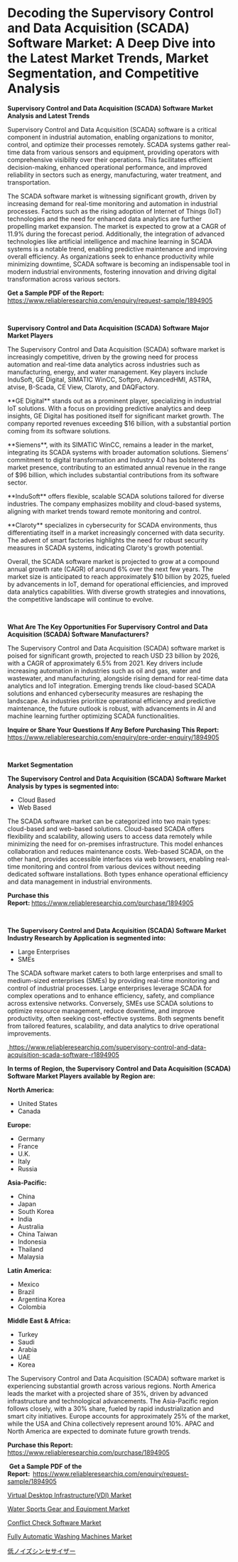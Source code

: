 <p><h1>Decoding the Supervisory Control and Data Acquisition (SCADA) Software Market: A Deep Dive into the Latest Market Trends, Market Segmentation, and Competitive Analysis</h1></p><p><strong>Supervisory Control and Data Acquisition (SCADA) Software Market Analysis and Latest Trends</strong></p>
<p><p>Supervisory Control and Data Acquisition (SCADA) software is a critical component in industrial automation, enabling organizations to monitor, control, and optimize their processes remotely. SCADA systems gather real-time data from various sensors and equipment, providing operators with comprehensive visibility over their operations. This facilitates efficient decision-making, enhanced operational performance, and improved reliability in sectors such as energy, manufacturing, water treatment, and transportation.</p><p>The SCADA software market is witnessing significant growth, driven by increasing demand for real-time monitoring and automation in industrial processes. Factors such as the rising adoption of Internet of Things (IoT) technologies and the need for enhanced data analytics are further propelling market expansion. The market is expected to grow at a CAGR of 11.9% during the forecast period. Additionally, the integration of advanced technologies like artificial intelligence and machine learning in SCADA systems is a notable trend, enabling predictive maintenance and improving overall efficiency. As organizations seek to enhance productivity while minimizing downtime, SCADA software is becoming an indispensable tool in modern industrial environments, fostering innovation and driving digital transformation across various sectors.</p></p>
<p><strong>Get a Sample PDF of the Report:&nbsp;</strong> <a href="https://www.reliableresearchiq.com/enquiry/request-sample/1894905?utm_campaign=101&utm_medium=2&utm_source=Github&utm_content=ia&utm_term=24102024&utm_id=supervisory-control-and-data-acquisition-scada-software">https://www.reliableresearchiq.com/enquiry/request-sample/1894905</a></p>
<p>&nbsp;</p>
<p><strong>Supervisory Control and Data Acquisition (SCADA) Software Major Market Players</strong></p>
<p><p>The Supervisory Control and Data Acquisition (SCADA) software market is increasingly competitive, driven by the growing need for process automation and real-time data analytics across industries such as manufacturing, energy, and water management. Key players include InduSoft, GE Digital, SIMATIC WinCC, Softpro, AdvancedHMI, ASTRA, atvise, B-Scada, CE View, Claroty, and DAQFactory.</p><p>**GE Digital** stands out as a prominent player, specializing in industrial IoT solutions. With a focus on providing predictive analytics and deep insights, GE Digital has positioned itself for significant market growth. The company reported revenues exceeding $16 billion, with a substantial portion coming from its software solutions.</p><p>**Siemens**, with its SIMATIC WinCC, remains a leader in the market, integrating its SCADA systems with broader automation solutions. Siemens’ commitment to digital transformation and Industry 4.0 has bolstered its market presence, contributing to an estimated annual revenue in the range of $96 billion, which includes substantial contributions from its software sector.</p><p>**InduSoft** offers flexible, scalable SCADA solutions tailored for diverse industries. The company emphasizes mobility and cloud-based systems, aligning with market trends toward remote monitoring and control.</p><p>**Claroty** specializes in cybersecurity for SCADA environments, thus differentiating itself in a market increasingly concerned with data security. The advent of smart factories highlights the need for robust security measures in SCADA systems, indicating Claroty's growth potential.</p><p>Overall, the SCADA software market is projected to grow at a compound annual growth rate (CAGR) of around 6% over the next few years. The market size is anticipated to reach approximately $10 billion by 2025, fueled by advancements in IoT, demand for operational efficiencies, and improved data analytics capabilities. With diverse growth strategies and innovations, the competitive landscape will continue to evolve.</p></p>
<p>&nbsp;</p>
<p><strong>What Are The Key Opportunities For Supervisory Control and Data Acquisition (SCADA) Software Manufacturers?</strong></p>
<p><p>The Supervisory Control and Data Acquisition (SCADA) software market is poised for significant growth, projected to reach USD 23 billion by 2026, with a CAGR of approximately 6.5% from 2021. Key drivers include increasing automation in industries such as oil and gas, water and wastewater, and manufacturing, alongside rising demand for real-time data analytics and IoT integration. Emerging trends like cloud-based SCADA solutions and enhanced cybersecurity measures are reshaping the landscape. As industries prioritize operational efficiency and predictive maintenance, the future outlook is robust, with advancements in AI and machine learning further optimizing SCADA functionalities.</p></p>
<p><strong>Inquire or Share Your Questions If Any Before Purchasing This Report:</strong> <a href="https://www.reliableresearchiq.com/enquiry/pre-order-enquiry/1894905?utm_campaign=101&utm_medium=2&utm_source=Github&utm_content=ia&utm_term=24102024&utm_id=supervisory-control-and-data-acquisition-scada-software">https://www.reliableresearchiq.com/enquiry/pre-order-enquiry/1894905</a></p>
<p>&nbsp;</p>
<p><strong>Market Segmentation</strong></p>
<p><strong>The Supervisory Control and Data Acquisition (SCADA) Software Market Analysis by types is segmented into:</strong></p>
<p><ul><li>Cloud Based</li><li>Web Based</li></ul></p>
<p><p>The SCADA software market can be categorized into two main types: cloud-based and web-based solutions. Cloud-based SCADA offers flexibility and scalability, allowing users to access data remotely while minimizing the need for on-premises infrastructure. This model enhances collaboration and reduces maintenance costs. Web-based SCADA, on the other hand, provides accessible interfaces via web browsers, enabling real-time monitoring and control from various devices without needing dedicated software installations. Both types enhance operational efficiency and data management in industrial environments.</p></p>
<p><strong>Purchase this Report:&nbsp;</strong><a href="https://www.reliableresearchiq.com/purchase/1894905?utm_campaign=101&utm_medium=2&utm_source=Github&utm_content=ia&utm_term=24102024&utm_id=supervisory-control-and-data-acquisition-scada-software">https://www.reliableresearchiq.com/purchase/1894905</a></p>
<p>&nbsp;</p>
<p><strong>The Supervisory Control and Data Acquisition (SCADA) Software Market Industry Research by Application is segmented into:</strong></p>
<p><ul><li>Large Enterprises</li><li>SMEs</li></ul></p>
<p><p>The SCADA software market caters to both large enterprises and small to medium-sized enterprises (SMEs) by providing real-time monitoring and control of industrial processes. Large enterprises leverage SCADA for complex operations and to enhance efficiency, safety, and compliance across extensive networks. Conversely, SMEs use SCADA solutions to optimize resource management, reduce downtime, and improve productivity, often seeking cost-effective systems. Both segments benefit from tailored features, scalability, and data analytics to drive operational improvements.</p></p>
<p><a href="https://www.reliableresearchiq.com/supervisory-control-and-data-acquisition-scada-software-r1894905?utm_campaign=101&utm_medium=2&utm_source=Github&utm_content=ia&utm_term=24102024&utm_id=supervisory-control-and-data-acquisition-scada-software">&nbsp;https://www.reliableresearchiq.com/supervisory-control-and-data-acquisition-scada-software-r1894905</a></p>
<p><strong>In terms of Region, the Supervisory Control and Data Acquisition (SCADA) Software Market Players available by Region are:</strong></p>
<p>
    <p> <strong> North America: </strong>
        <ul>
            <li>United States</li>
            <li>Canada</li>
        </ul>
        </p> 
    <p> <strong> Europe: </strong>
        <ul>
            <li>Germany</li>
            <li>France</li>
            <li>U.K.</li>
            <li>Italy</li>
            <li>Russia</li>
        </ul>
        </p> 
    <p> <strong> Asia-Pacific: </strong>
        <ul>
            <li>China</li>
            <li>Japan</li>
            <li>South Korea</li>
            <li>India</li>
            <li>Australia</li>
            <li>China Taiwan</li>
            <li>Indonesia</li>
            <li>Thailand</li>
            <li>Malaysia</li>
        </ul>
        </p> 
    <p> <strong> Latin America: </strong>
        <ul>
            <li>Mexico</li>
            <li>Brazil</li>
            <li>Argentina Korea</li>
            <li>Colombia</li>
        </ul>
        </p> 
    <p> <strong> Middle East & Africa: </strong>
        <ul>
            <li>Turkey</li>
            <li>Saudi</li>
            <li>Arabia</li>
            <li>UAE</li>
            <li>Korea</li>
        </ul>
    </p>
    </p>
<p><p>The Supervisory Control and Data Acquisition (SCADA) software market is experiencing substantial growth across various regions. North America leads the market with a projected share of 35%, driven by advanced infrastructure and technological advancements. The Asia-Pacific region follows closely, with a 30% share, fueled by rapid industrialization and smart city initiatives. Europe accounts for approximately 25% of the market, while the USA and China collectively represent around 10%. APAC and North America are expected to dominate future growth trends.</p></p>
<p><strong>Purchase this Report: </strong><a href="https://www.reliableresearchiq.com/purchase/1894905?utm_campaign=101&utm_medium=2&utm_source=Github&utm_content=ia&utm_term=24102024&utm_id=supervisory-control-and-data-acquisition-scada-software">https://www.reliableresearchiq.com/purchase/1894905</a></p>
<p>&nbsp;<strong>Get a Sample PDF of the Report:&nbsp;&nbsp;</strong><a href="https://www.reliableresearchiq.com/enquiry/request-sample/1894905?utm_campaign=101&utm_medium=2&utm_source=Github&utm_content=ia&utm_term=24102024&utm_id=supervisory-control-and-data-acquisition-scada-software">https://www.reliableresearchiq.com/enquiry/request-sample/1894905</a></p>
<p><strong></strong></p>
<p><p><a href="https://www.linkedin.com/pulse/navigating-global-virtual-desktop-infrastructurevdi-market-ylzvc?utm_campaign=101&utm_medium=2&utm_source=Github&utm_content=ia&utm_term=24102024&utm_id=supervisory-control-and-data-acquisition-scada-software">Virtual Desktop Infrastructure(VDI) Market</a></p><p><a href="https://www.linkedin.com/pulse/analyzing-global-water-sports-gear-equipment-market-growth-bwksf?utm_campaign=101&utm_medium=2&utm_source=Github&utm_content=ia&utm_term=24102024&utm_id=supervisory-control-and-data-acquisition-scada-software">Water Sports Gear and Equipment Market</a></p><p><a href="https://github.com/ellenqyqdyches/Market-Research-Report-List-1/blob/main/conflict-check-software-market.md?utm_campaign=101&utm_medium=2&utm_source=Github&utm_content=ia&utm_term=24102024&utm_id=supervisory-control-and-data-acquisition-scada-software">Conflict Check Software Market</a></p><p><a href="https://issuu.com/reportprime-2/docs/fully-automatic-washing-machines-ma_50b5d4448b5c00?utm_campaign=101&utm_medium=2&utm_source=Github&utm_content=ia&utm_term=24102024&utm_id=supervisory-control-and-data-acquisition-scada-software">Fully Automatic Washing Machines Market</a></p><p><a href="https://github.com/lababdou/Market-Research-Report-List-6/blob/main/491200620233.md?utm_campaign=101&utm_medium=2&utm_source=Github&utm_content=ia&utm_term=24102024&utm_id=supervisory-control-and-data-acquisition-scada-software">低ノイズシンセサイザー</a></p></p>
